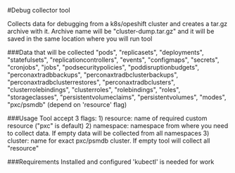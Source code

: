 #Debug collector tool

Collects data for debugging from a k8s/opeshift cluster and creates a tar.gz archive with it.
Archive name will be "cluster-dump.tar.gz" and it will be saved in the same location where you will run tool

###Data that will be collected
        "pods",
		"replicasets",
		"deployments",
		"statefulsets",
		"replicationcontrollers",
		"events",
		"configmaps",
		"secrets",
		"cronjobs",
		"jobs",
		"podsecuritypolicies",
		"poddisruptionbudgets",
		"perconaxtradbbackups",
		"perconaxtradbclusterbackups",
		"perconaxtradbclusterrestores",
		"perconaxtradbclusters",
		"clusterrolebindings",
		"clusterroles",
		"rolebindings",
		"roles",
		"storageclasses",
		"persistentvolumeclaims",
		"persistentvolumes",
        "modes",
        "pxc/psmdb" (depend on 'resource'  flag)


###Usage 
Tool accept 3 flags:
    1) resource: name of required custom resource ("pxc" is default)
    2) namespace: namespace from where you need to collect data. If empty data will be collected from all namespaces
    3) cluster: name for exact pxc/psmdb cluster. If empty tool will collect all "resource" 

###Requirements
Installed and configured 'kubectl' is needed  for work

